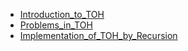 * [Introduction_to_TOH](what_is_TOH.md)
* [Problems_in_TOH](problems_in_TOH.md)
* [Implementation_of_TOH_by_Recursion](Program_of_TOH.md)
